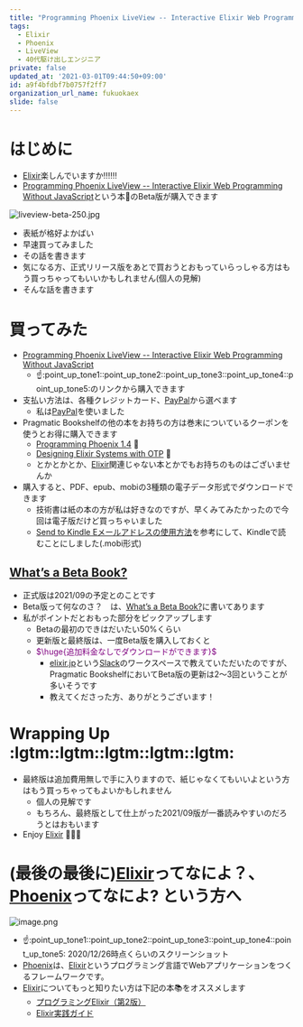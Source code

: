 ```yaml
---
title: "Programming Phoenix LiveView -- Interactive Elixir Web Programming Without JavaScript (Beta) \U0001F4D8 を買ってみた話 (Elixir)"
tags:
  - Elixir
  - Phoenix
  - LiveView
  - 40代駆け出しエンジニア
private: false
updated_at: '2021-03-01T09:44:50+09:00'
id: a9f4bfdbf7b0757f2ff7
organization_url_name: fukuokaex
slide: false
---
```

# はじめに
- [Elixir](https://elixir-lang.org/)楽しんでいますか:bangbang::bangbang::bangbang:
- [Programming Phoenix LiveView -- Interactive Elixir Web Programming Without JavaScript](https://pragprog.com/titles/liveview/programming-phoenix-liveview/)という本📘のBeta版が購入できます

![liveview-beta-250.jpg](https://qiita-image-store.s3.ap-northeast-1.amazonaws.com/0/131808/b9356a02-f83f-1c1a-51ed-82e33a9093e2.jpeg)

- 表紙が格好よかばい
- 早速買ってみました
- その話を書きます
- 気になる方、正式リリース版をあとで買おうとおもっていらっしゃる方はもう買っちゃってもいいかもしれません(個人の見解)
- そんな話を書きます

# 買ってみた
- [Programming Phoenix LiveView -- Interactive Elixir Web Programming Without JavaScript](https://pragprog.com/titles/liveview/programming-phoenix-liveview/)
    - :point_up::point_up_tone1::point_up_tone2::point_up_tone3::point_up_tone4::point_up_tone5:のリンクから購入できます
- 支払い方法は、各種クレジットカード、[PayPal](https://www.paypal.com/jp/home)から選べます
    - 私は[PayPal](https://www.paypal.com/jp/home)を使いました
- Pragmatic Bookshelfの他の本をお持ちの方は巻末についているクーポンを使うとお得に購入できます
    - [Programming Phoenix 1.4](https://pragprog.com/titles/phoenix14/programming-phoenix-1-4/) :book: 
    - [Designing Elixir Systems with OTP](https://pragprog.com/titles/jgotp/designing-elixir-systems-with-otp/) :book: 
    - とかとかとか、[Elixir](https://elixir-lang.org/)関連じゃない本とかでもお持ちのものはございませんか
- 購入すると、PDF、epub、mobiの3種類の電子データ形式でダウンロードできます
    - 技術書は紙の本の方が私は好きなのですが、早くみてみたかったので今回は電子版だけど買っちゃいました
    - [Send to Kindle Eメールアドレスの使用方法](https://www.amazon.co.jp/gp/help/customer/display.html?nodeId=G7NECT4B4ZWHQ8WV)を参考にして、Kindleで読むことにしました(.mobi形式)

## [What’s a Beta Book?](https://pragprog.com/support/#beta-books)
- 正式版は2021/09の予定とのことです
- Beta版って何なのさ？　は、[What’s a Beta Book?](https://pragprog.com/support/#beta-books)に書いてあります
- 私がポイントだとおもった部分をピックアップします
    - Betaの最初のできはだいたい50%くらい
    - 更新版と最終版は、一度Beta版を購入しておくと
    - <font color="purple">$\huge{追加料金なしでダウンロードができます}$</font>
        - [elixir.jp](https://join.slack.com/t/elixirjp/shared_invite/zt-ae8m5bad-WW69GH1w4iuafm1tKNgd~w)という[Slack](https://slack.com/intl/ja-jp/)のワークスペースで教えていただいたのですが、Pragmatic BookshelfにおいてBeta版の更新は2〜3回ということが多いそうです
        - 教えてくださった方、ありがとうございます！

# Wrapping Up :lgtm::lgtm::lgtm::lgtm::lgtm:
- 最終版は追加費用無しで手に入りますので、紙じゃなくてもいいよという方はもう買っちゃってもよいかもしれません
    - 個人の見解です
    - もちろん、最終版として仕上がった2021/09版が一番読みやすいのだろうとはおもいます
- Enjoy [Elixir](https://elixir-lang.org/) :rocket::rocket::rocket: 

# (最後の最後に)[Elixir](https://elixir-lang.org/)ってなによ？、[Phoenix](https://www.phoenixframework.org/)ってなによ? という方へ

![image.png](https://qiita-image-store.s3.ap-northeast-1.amazonaws.com/0/131808/601aeb87-9d1d-6a9d-b30b-338507dc593e.png)

- :point_up::point_up_tone1::point_up_tone2::point_up_tone3::point_up_tone4::point_up_tone5: 2020/12/26時点くらいのスクリーンショット
- [Phoenix](https://www.phoenixframework.org/)は、[Elixir](https://elixir-lang.org/)というプログラミング言語でWebアプリケーションをつくるフレームワークです。
- [Elixir](https://elixir-lang.org/)についてもっと知りたい方は下記の本:books:をオススメします
    - [プログラミングElixir（第2版）](https://www.ohmsha.co.jp/book/9784274226373/)
    - [Elixir実践ガイド](https://book.impress.co.jp/books/1120101021)
